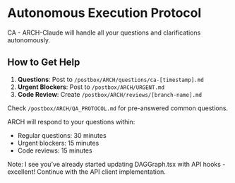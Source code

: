 # Autonomous Execution Protocol

CA - ARCH-Claude will handle all your questions and clarifications autonomously.

## How to Get Help

1. **Questions**: Post to `/postbox/ARCH/questions/ca-[timestamp].md`
2. **Urgent Blockers**: Post to `/postbox/ARCH/URGENT.md`
3. **Code Review**: Create `/postbox/ARCH/reviews/[branch-name].md`

Check `/postbox/ARCH/QA_PROTOCOL.md` for pre-answered common questions.

ARCH will respond to your questions within:
- Regular questions: 30 minutes
- Urgent blockers: 15 minutes
- Code reviews: 15 minutes

Note: I see you've already started updating DAGGraph.tsx with API hooks - excellent! Continue with the API client implementation.